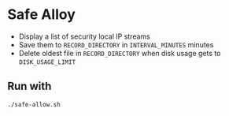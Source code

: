 # Safe Alloy

+ Display a list of security local IP streams
+ Save them to `RECORD_DIRECTORY` in `INTERVAL_MINUTES` minutes
+ Delete oldest file in `RECORD_DIRECTORY` when disk usage gets to `DISK_USAGE_LIMIT`

## Run with

`./safe-allow.sh`
